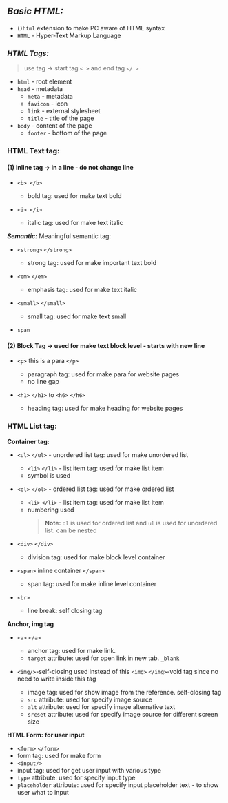 ## **_Basic HTML:_**

- (`)html` extension to make PC aware of HTML syntax
- `HTML` - Hyper-Text Markup Language

### **_HTML Tags:_**

> use tag -> start tag `< >` and end tag `</ >`

- `html` - root element
- `head` - metadata
  - `meta` - metadata
  - `favicon` - icon
  - `link` - external stylesheet
  - `title` - title of the page
- `body` - content of the page
  - `footer` - bottom of the page

### **HTML Text tag:**

#### **(1) Inline tag -> in a line - do not change line**

- `<b> </b>`

  - bold tag: used for make text bold

- `<i> </i>`
  - italic tag: used for make text italic

**_Semantic:_** Meaningful
semantic tag:

- `<strong>` `</strong>`

  - strong tag: used for make important text bold

- `<em>` `</em>`

  - emphasis tag: used for make text italic

- `<small>` `</small>`

  - small tag: used for make text small

- `span`

#### **(2) Block Tag -> used for make text block level - starts with new line**

- `<p>` this is a para `</p>`

  - paragraph tag: used for make para for website pages
  - no line gap

- `<h1>` `</h1>` to `<h6>` `</h6>`

  - heading tag: used for make heading for website pages

### **HTML List tag:**

**Container tag:**

- `<ul>` `</ul>` - unordered list tag: used for make unordered list

  - `<li>` `</li>` - list item tag: used for make list item
  - symbol is used

- `<ol>` `</ol>` - ordered list tag: used for make ordered list

  - `<li>` `</li>` - list item tag: used for make list item
  - numbering used
    > **Note:** `ol` is used for ordered list and `ul` is used for unordered list. can be nested

- `<div>` `</div>`

  - division tag: used for make block level container

- `<span>` inline container `</span>`
  - span tag: used for make inline level container
- `<br>`
  - line break: self closing tag

**Anchor, img tag**

- `<a>` `</a>`

  - anchor tag: used for make link.
  - `target` attribute: used for open link in new tab. `_blank`

- `<img/>`-self-closing used instead of this `<img>` `</img>`-void tag since no need to write inside this tag
  - image tag: used for show image from the reference. self-closing tag
  - `src` attribute: used for specify image source
  - `alt` attribute: used for specify image alternative text
  - `srcset` attribute: used for specify image source for different screen size

**HTML Form: for user input**

- `<form>` `</form>`
- form tag: used for make form
- `<input/>`
- input tag: used for get user input with various type
- `type` attribute: used for specify input type
- `placeholder` attribute: used for specify input placeholder text - to show user what to input
